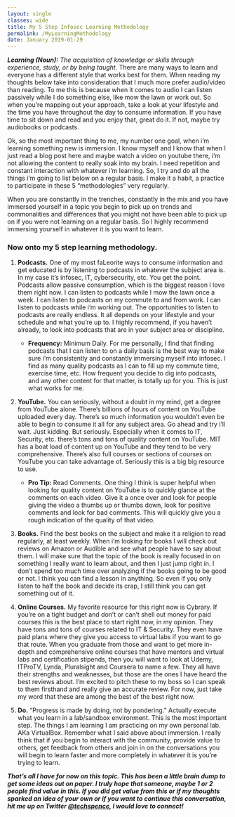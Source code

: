 ```yaml
---
layout: single
classes: wide
title: My 5 Step Infosec Learning Methodology
permalink: /MyLearningMethodology
date: January 2019-01-29
---
```

***Learning (Noun):*** _The acquisition of knowledge or skills through experience, study, or by being taught._ There are many ways to learn and everyone has a different style that works best for them. When reading my thoughts below take into consideration that I much more prefer audio/video than reading. To me this is because when it comes to audio I can listen passively while I do something else, like mow the lawn or work out. So when you’re mapping out your approach, take a look at your lifestyle and the time you have throughout the day to consume information. If you have time to sit down and read and you enjoy that, great do it. If not, maybe try audiobooks or podcasts.

Ok, so the most important thing to me, my number one goal, when i’m learning something new is immersion. I know myself and I know that when I just read a blog post here and maybe watch a video on youtube there, i’m not allowing the content to really soak into my brain. I need repetition and constant interaction with whatever i’m learning. So, I try and do all the things i’m going to list below on a regular basis. I make it a habit, a practice to participate in these 5 “methodologies” very regularly.

When you are constantly in the trenches, constantly in the mix and you have immersed yourself in a topic you begin to pick up on trends and commonalities and differences that you might not have been able to pick up on if you were not learning on a regular basis. So I highly recommend immersing yourself in whatever it is you want to learn.

### Now onto my 5 step learning methodology.

1. **Podcasts.** One of my most faLeorite ways to consume information and get educated is by listening to podcasts in whatever the subject area is. In my case it’s infosec, IT, cybersecurity, etc. You get the point. Podcasts allow passive consumption, which is the biggest reason I love them right now. I can listen to podcasts while I mow the lawn once a week. I can listen to podcasts on my commute to and from work. I can listen to podcasts while i’m working out. The opportunities to listen to podcasts are really endless. It all depends on your lifestyle and your schedule and what you’re up to. I highly recommend, if you haven’t already, to look into podcasts that are in your subject area or discipline.
	* **Frequency:** Minimum Daily. For me personally, I find that finding podcasts that I can listen to on a daily basis is the best way to make sure i’m consistently and constantly immersing myself into infosec. I find as many quality podcasts as I can to fill up my commute time, exercise time, etc. How frequent you decide to dig into podcasts, and any other content for that matter, is totally up for you. This is just what works for me.

2. **YouTube.** You can seriously, without a doubt in my mind, get a degree from YouTube alone. There’s billions of hours of content on YouTube uploaded every day. There’s so much information you wouldn’t even be able to begin to consume it all for any subject area. Go ahead and try i’ll wait. Just kidding. But seriously. Especially when it comes to IT, Security, etc. there’s tons and tons of quality content on YouTube. MIT has a boat load of content up on YouTube and they tend to be very comprehensive. There’s also full courses or sections of courses on YouTube you can take advantage of. Seriously this is a big big resource to use.
	* **Pro Tip:** Read Comments. One thing I think is super helpful when looking for quality content on YouTube is to quickly glance at the comments on each video. Give it a once over and look for people giving the video a thumbs up or thumbs down, look for positive comments and look for bad comments. This will quickly give you a rough indication of the quality of that video.

3. **Books.** Find the best books on the subject and make it a religion to read regularly, at least weekly. When i’m looking for books I will check out reviews on Amazon or Audible and see what people have to say about them. I will make sure that the topic of the book is really focused in on something I really want to learn about, and then I just jump right in. I don’t spend too much time over analyzing if the books going to be good or not. I think you can find a lesson in anything. So even if you only listen to half the book and decide its crap, I still think you can get something out of it.

4. **Online Courses.** My favorite resource for this right now is Cybrary. If you’re on a tight budget and don’t or can’t shell out money for paid courses this is the best place to start right now, in my opinion. They have tons and tons of courses related to IT & Security. They even have paid plans where they give you access to virtual labs if you want to go that route. When you graduate from those and want to get more in-depth and comprehensive online courses that have mentors and virtual labs and certification stipends, then you will want to look at Udemy, ITProTV, Lynda, Pluralsight and Coursera to name a few. They all have their strengths and weaknesses, but those are the ones I have heard the best reviews about. I’m excited to pitch these to my boss so I can speak to them firsthand and really give an accurate review. For now, just take my word that these are among the best of the best right now.

5. **Do.** “Progress is made by doing, not by pondering.” Actually execute what you learn in a lab/sandbox environment. This is the most important step. The things I am learning I am practicing on my own personal lab. AKa VirtualBox. Remember what I said above about immersion. I really think that if you begin to interact with the community, provide value to others, get feedback from others and join in on the conversations you will begin to learn faster and more completely in whatever it is you’re trying to learn.

***That’s all I have for now on this topic. This has been a little brain dump to get some ideas out on paper. I truly hope that someone, maybe 1 or 2 people find value in this. If you did get value from this or if my thoughts sparked an idea of your own or if you want to continue this conversation, hit me up on Twitter [@techspence](https://twitter.com/techspence), I would love to connect!***